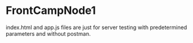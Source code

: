 # FrontCampNode1
index.html and app.js files are just for server testing with predetermined parameters and without postman.